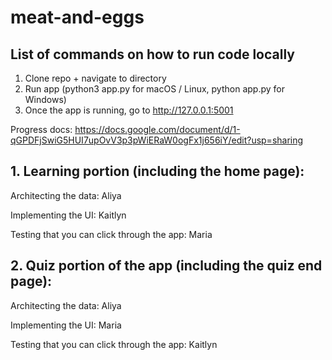 # meat-and-eggs

## List of commands on how to run code locally
1. Clone repo + navigate to directory
2. Run app (python3 app.py for macOS / Linux, python app.py for Windows)
3. Once the app is running, go to http://127.0.0.1:5001

Progress docs: https://docs.google.com/document/d/1-qGPDFjSwiG5HUI7upOvV3p3pWiERaW0ogFx1j656iY/edit?usp=sharing 

## 1. Learning portion (including the home page):

Architecting the data: Aliya

Implementing the UI: Kaitlyn 

Testing that you can click through the app: Maria

## 2. Quiz portion of the app (including the quiz end page):
   
Architecting the data: Aliya

Implementing the UI: Maria

Testing that you can click through the app: Kaitlyn
